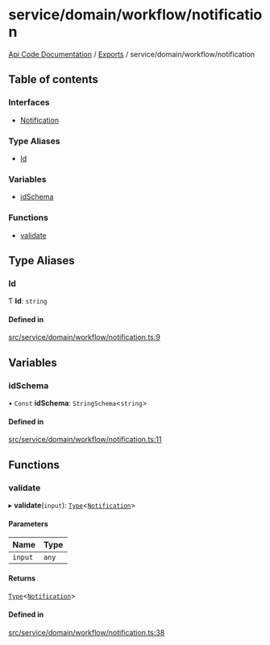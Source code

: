 # service/domain/workflow/notification
 
[Api Code Documentation](../README.md) / [Exports](../modules.md) / service/domain/workflow/notification

## Table of contents

### Interfaces

- [Notification](../interfaces/service_domain_workflow_notification.Notification.md)

### Type Aliases

- [Id](service_domain_workflow_notification.md#id)

### Variables

- [idSchema](service_domain_workflow_notification.md#idschema)

### Functions

- [validate](service_domain_workflow_notification.md#validate)

## Type Aliases

### Id

Ƭ **Id**: `string`

#### Defined in

[src/service/domain/workflow/notification.ts:9](https://github.com/openkfw/TruBudget/blob/086d599/api/src/service/domain/workflow/notification.ts#L9)

## Variables

### idSchema

• `Const` **idSchema**: `StringSchema`\<`string`\>

#### Defined in

[src/service/domain/workflow/notification.ts:11](https://github.com/openkfw/TruBudget/blob/086d599/api/src/service/domain/workflow/notification.ts#L11)

## Functions

### validate

▸ **validate**(`input`): [`Type`](result.md#type)\<[`Notification`](../interfaces/service_domain_workflow_notification.Notification.md)\>

#### Parameters

| Name | Type |
| :------ | :------ |
| `input` | `any` |

#### Returns

[`Type`](result.md#type)\<[`Notification`](../interfaces/service_domain_workflow_notification.Notification.md)\>

#### Defined in

[src/service/domain/workflow/notification.ts:38](https://github.com/openkfw/TruBudget/blob/086d599/api/src/service/domain/workflow/notification.ts#L38)

